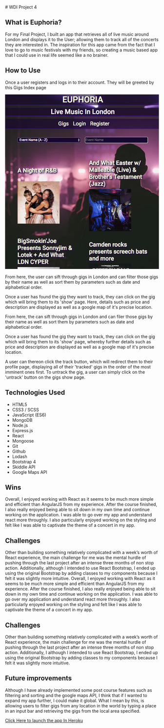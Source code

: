 # WDI Project 4
<h2>What is Euphoria?</h2>

<p>For my Final Project, I built an app that retrieves all of live music around London and displays it to the User; allowing them to track all of the concerts they are interested in. The inspiration for this app came from the fact that I love to go to music festivals with my friends, so creating a music based app that I could use in real life seemed like a no brainer.
</p>

<h2>How to Use</h2>

Once a user registers and logs in to their account. They will be greeted by this Gigs Index page


<img src="src/assets/project4.png" />

From here, the user can sift through gigs in London and can filter those gigs by their name as well as sort them by parameters such as date and alphabetical order.

Once a user has found the gig they want to track, they can click on the gig which will bring them to its 'show' page. Here, details such as price and description are displayed as well as a google map of it's precise location.
</img>

From here, the can sift through gigs in London and can filer those gigs by their name as well as sort them by parameters such as date and alphabetical order.

Once a user has found the gig they want to track, they can click on the gig which will bring them to its 'show' page, whereby further details such as price and description are displayed as well as a google map of it's precise location.


A user can thereon click the track button, which will redirect them to their profile page, displaying all of their 'tracked' gigs in the order of the most imminent ones first. To untrack the gig, a user can simply click on the 'untrack' button on the gigs show page.

<h2>Technologies Used</h2>
<ul>
<li>HTML5</li>
<li>CSS3 / SCSS</li>
<li>JavaScript (ES6)</li>
<li>MongoDB</li>
<li>Node.js</li>
<li>Express.js</li>
<li>React</li>
<li>Mongoose</li>
<li>Git</li>
<li>Github</li>
<li>Lodash</li>
<li>Bootstrap 4</li>
<li>Skiddle API</li>
<li>Google Maps API</li>
</ul>


<h2>Wins</h2>

Overall, I enjoyed working with React as it seems to be much more simple and efficient than AngularJS from my experience. After the course finished, I also really enjoyed being able to sit down in my own time and continue working on the application. I was able to go over my app and understand react more throughly. I also particularly enjoyed working on the styling and felt like I was able to captivate the theme of a concert in my app.


<h2>Challenges</h2>
Other than building something relatively complicated with a week’s worth of React experience, the main challenge for me was the mental hurdle of pushing through the last project after an intense three months of non stop action. Additionally, although I intended to use React Bootstrap, I ended up using the original Bootstrap by adding classes to my components because I felt it was slightly more intuitive.
Overall, I enjoyed working with React as it seems to be much more simple and efficient than AngularJS from my experience. After the course finished, I also really enjoyed being able to sit down in my own time and continue working on the application. I was able to go over my application and understand react more throughly. I also particularly enjoyed working on the styling and felt like I was able to captivate the theme of a concert in my app.


<h2>Challenges</h2>
Other than building something relatively complicated with a week’s worth of React experience, the main challenge for me was the mental hurdle of pushing through the last project after an intense three months of non stop action. Additionally, I although I intended to use React Bootstrap, I ended up using the original Bootstrap by adding classes to my components because I felt it was slightly more intuitive.


<h2>Future improvements</h2>

Although I have already implemented some post course features such as filtering and sorting and the google maps API, I think that if I wanted to expand my app further, I could make it global. What I mean by this, is allowing users to filter gigs from any location in the world by typing a place in an input bar and retrieving the gigs from the local area specified.

<a href="https://calm-eyrie-34050.herokuapp.com">Click Here to launch the app In Heroku</a>
